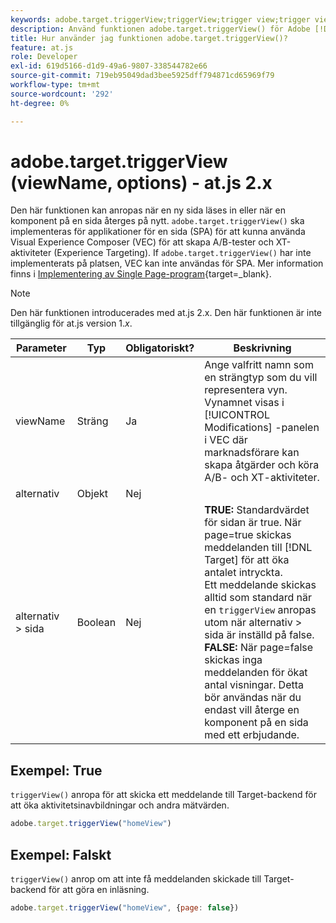 ```yaml
---
keywords: adobe.target.triggerView;triggerView;trigger view;trigger view;at.js;functions;function;viewName;view name;view name
description: Använd funktionen adobe.target.triggerView() för Adobe [!DNL Target] at.js JavaScript-bibliotek för användning i Single Page Applications (SPA). (at.js 2.x)
title: Hur använder jag funktionen adobe.target.triggerView()?
feature: at.js
role: Developer
exl-id: 619d5166-d1d9-49a6-9807-338544782e66
source-git-commit: 719eb95049dad3bee5925dff794871cd65969f79
workflow-type: tm+mt
source-wordcount: '292'
ht-degree: 0%

---
```


# adobe.target.triggerView (viewName, options) - at.js 2.x

Den här funktionen kan anropas när en ny sida läses in eller när en komponent på en sida återges på nytt. `adobe.target.triggerView()` ska implementeras för applikationer för en sida (SPA) för att kunna använda Visual Experience Composer (VEC) för att skapa A/B-tester och XT-aktiviteter (Experience Targeting). If `adobe.target.triggerView()` har inte implementerats på platsen, VEC kan inte användas för SPA. Mer information finns i [Implementering av Single Page-program](https://developer.adobe.com/target/implement/client-side/atjs/how-to-deployatjs/target-atjs-single-page-application/){target=_blank}.

>[!NOTE]
>
>Den här funktionen introducerades med at.js 2.x. Den här funktionen är inte tillgänglig för at.js version 1.*x*.

| Parameter | Typ | Obligatoriskt? | Beskrivning |
| --- | --- | --- | --- |
| viewName | Sträng | Ja | Ange valfritt namn som en strängtyp som du vill representera vyn. Vynamnet visas i [!UICONTROL Modifications] -panelen i VEC där marknadsförare kan skapa åtgärder och köra A/B- och XT-aktiviteter. |
| alternativ | Objekt | Nej |  |
| alternativ > sida | Boolean | Nej | **TRUE:** Standardvärdet för sidan är true. När page=true skickas meddelanden till [!DNL Target] för att öka antalet intryckta.<br>Ett meddelande skickas alltid som standard när en `triggerView` anropas utom när alternativ > sida är inställd på false.<br>**FALSE:** När page=false skickas inga meddelanden för ökat antal visningar. Detta bör användas när du endast vill återge en komponent på en sida med ett erbjudande. |

## Exempel: True

`triggerView()` anropa för att skicka ett meddelande till Target-backend för att öka aktivitetsinavbildningar och andra mätvärden.

```javascript
adobe.target.triggerView("homeView")
```

## Exempel: Falskt

`triggerView()` anrop om att inte få meddelanden skickade till Target-backend för att göra en inläsning.

```javascript
adobe.target.triggerView("homeView", {page: false})
```
